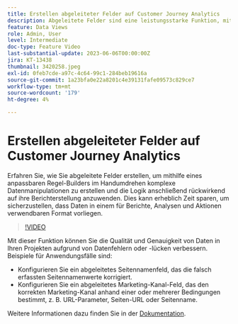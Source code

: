 ```yaml
---
title: Erstellen abgeleiteter Felder auf Customer Journey Analytics
description: Abgeleitete Felder sind eine leistungsstarke Funktion, mit der Benutzer direkt komplexe Datenmanipulationen über einen anpassbaren Regel-Builder erstellen und die Logik anschließend rückwirkend auf ihre Berichterstellung anwenden können. Dadurch sparen Sie erheblich Zeit, um sicherzustellen, dass die Daten in einem für Berichte, Analysen und Aktionen verwendbaren Format vorliegen.
feature: Data Views
role: Admin, User
level: Intermediate
doc-type: Feature Video
last-substantial-update: 2023-06-06T00:00:00Z
jira: KT-13438
thumbnail: 3420258.jpeg
exl-id: 0feb7cde-a97c-4c64-99c1-284beb19616a
source-git-commit: 1a23bfa0e22a8201c4e39131fafe09573c829ce7
workflow-type: tm+mt
source-wordcount: '179'
ht-degree: 4%

---
```


# Erstellen abgeleiteter Felder auf Customer Journey Analytics

Erfahren Sie, wie Sie abgeleitete Felder erstellen, um mithilfe eines anpassbaren Regel-Builders im Handumdrehen komplexe Datenmanipulationen zu erstellen und die Logik anschließend rückwirkend auf ihre Berichterstellung anzuwenden. Dies kann erheblich Zeit sparen, um sicherzustellen, dass Daten in einem für Berichte, Analysen und Aktionen verwendbaren Format vorliegen.

>[!VIDEO](https://video.tv.adobe.com/v/3420258/?learn=on)

Mit dieser Funktion können Sie die Qualität und Genauigkeit von Daten in Ihren Projekten aufgrund von Datenfehlern oder -lücken verbessern.
Beispiele für Anwendungsfälle sind:

* Konfigurieren Sie ein abgeleitetes Seitennamenfeld, das die falsch erfassten Seitennamenwerte korrigiert.
* Konfigurieren Sie ein abgeleitetes Marketing-Kanal-Feld, das den korrekten Marketing-Kanal anhand einer oder mehrerer Bedingungen bestimmt, z. B. URL-Parameter, Seiten-URL oder Seitenname.

Weitere Informationen dazu finden Sie in der [Dokumentation](https://experienceleague.adobe.com/docs/analytics-platform/using/cja-dataviews/derived-fields.html?lang=de).
